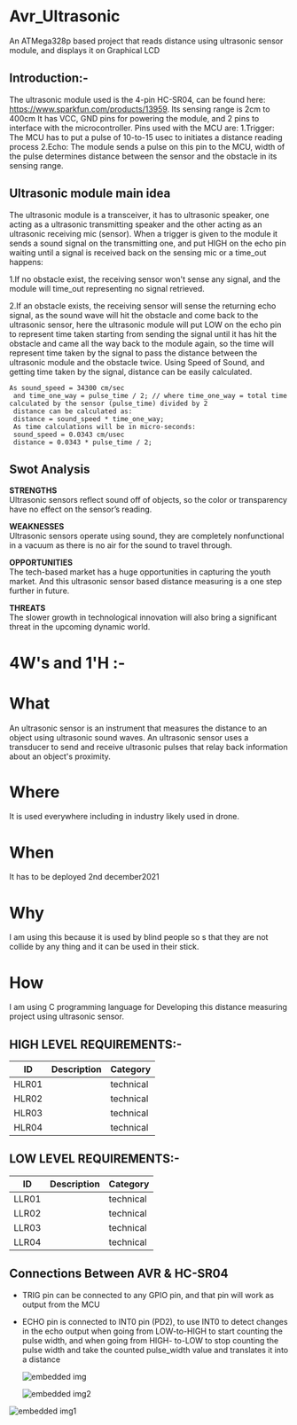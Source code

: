 # Avr_Ultrasonic 
  An ATMega328p based project that reads distance using ultrasonic sensor module, and displays it on Graphical LCD
## Introduction:-   
   The ultrasonic module used is the 4-pin HC-SR04, can be found here: https://www.sparkfun.com/products/13959.
   Its sensing range is 2cm to 400cm
   It has VCC, GND pins for powering the module, and 2 pins to interface with the microcontroller.
   Pins used with the MCU are:
   1.Trigger: The MCU has to put a pulse of 10-to-15 usec to initiates a distance reading process
   2.Echo: The module sends a pulse on this pin to the MCU, width of the pulse determines distance between the sensor and the obstacle in its sensing range.
## Ultrasonic module main idea
   The ultrasonic module is a transceiver, it has to ultrasonic speaker, one acting as a ultrasonic transmitting speaker and the other acting as an ultrasonic receiving mic        (sensor). When a trigger is given to the module it sends a sound signal on the transmitting one, and put HIGH on the echo pin waiting until a signal is received back on the      sensing mic or a time_out happens:
  
  1.If no obstacle exist, the receiving sensor won't sense any signal, and the module will time_out representing no signal retrieved.
  
  2.If an obstacle exists, the receiving sensor will sense the returning echo signal, as the sound wave will hit the obstacle and come back to the ultrasonic sensor, here the        ultrasonic module will put LOW on the echo pin to represent time taken starting from sending the signal until it has hit the obstacle and came all the way back to the            module again, so the time will represent time taken by the signal to pass the distance between the ultrasonic module and the obstacle twice. Using Speed of Sound, and            getting time taken by the signal, distance can be easily calculated.
    
    As sound_speed = 34300 cm/sec
     and time_one_way = pulse_time / 2; // where time_one_way = total time calculated by the sensor (pulse_time) divided by 2
     distance can be calculated as:
     distance = sound_speed * time_one_way;
     As time calculations will be in micro-seconds:
     sound_speed = 0.0343 cm/usec
     distance = 0.0343 * pulse_time / 2;
## Swot Analysis

**STRENGTHS**   
   Ultrasonic sensors reflect sound off of objects, so the color or transparency have no effect on the sensor’s reading.

**WEAKNESSES**  
   Ultrasonic sensors operate using sound, they are completely nonfunctional in a vacuum as there is no air for the sound to travel through.

**OPPORTUNITIES**    
  The tech-based market has a huge opportunities in capturing the youth market. And this ultrasonic sensor based distance measuring is a one step further in future.

**THREATS**  
  The slower growth in technological innovation will also bring a significant threat in the upcoming dynamic world.

# 4W's and 1'H :-

# What
An ultrasonic sensor is an instrument that measures the distance to an object using ultrasonic sound waves. An ultrasonic sensor uses a transducer to send and receive      ultrasonic pulses that relay back information about an object's proximity.

# Where
  It is used everywhere including in industry likely used in drone.

# When
  It has to be deployed 2nd december2021

# Why
  I am using this because it is used by blind people so s that they are not collide by any thing and it can be used in their stick.


# How
  I am using C programming language for Developing this distance measuring project using ultrasonic sensor.

## HIGH LEVEL REQUIREMENTS:-
| ID | Description | Category | 
| ----- | ----- | ------- | 
|HLR01||technical|  
|HLR02||technical|
|HLR03||technical|
|HLR04||technical|

## LOW LEVEL REQUIREMENTS:-
| ID | Description | Category | 
| ----- | ----- | ------- |
|LLR01||technical|  
|LLR02||technical|
|LLR03||technical|
|LLR04||technical|

## Connections Between AVR & HC-SR04

- TRIG pin can be connected to any GPIO pin, and that pin will work as output from the MCU
- ECHO pin is connected to INT0 pin (PD2), to use INT0 to detect changes in the echo output when going from LOW-to-HIGH to start counting the pulse width, and when going from       HIGH-  to-LOW to stop counting the pulse width and take the counted pulse_width value and translates it into a distance

  ![embedded img](https://user-images.githubusercontent.com/63248297/144100791-69ff18b8-4e4f-4145-9371-58758fd19cd8.JPG)
   
   ![embedded img2](https://user-images.githubusercontent.com/63248297/144189652-3d7117b6-58da-40ea-bf5a-ffcbd71314b6.JPG)

![embedded img1](https://user-images.githubusercontent.com/63248297/144189902-0b28a0e6-b9ef-4566-87fa-143ab4e9969c.JPG)

